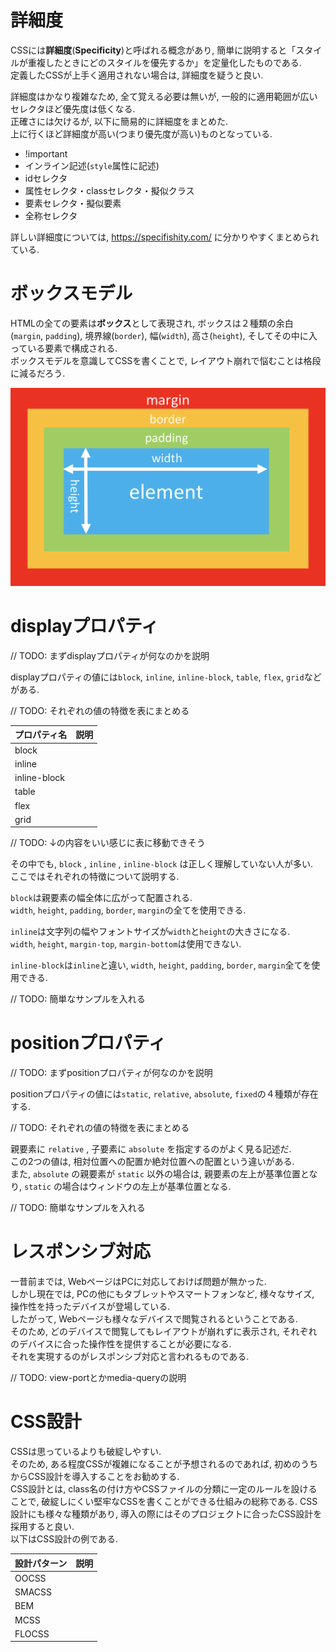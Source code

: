 # 詳細度
CSSには**詳細度**(**Specificity**)と呼ばれる概念があり, 簡単に説明すると「スタイルが重複したときにどのスタイルを優先するか」を定量化したものである.  
定義したCSSが上手く適用されない場合は, 詳細度を疑うと良い.

詳細度はかなり複雑なため, 全て覚える必要は無いが, 一般的に適用範囲が広いセレクタほど優先度は低くなる.  
正確さには欠けるが, 以下に簡易的に詳細度をまとめた.  
上に行くほど詳細度が高い(つまり優先度が高い)ものとなっている.

- !important
- インライン記述(`style`属性に記述)
- idセレクタ
- 属性セレクタ・classセレクタ・擬似クラス
- 要素セレクタ・擬似要素
- 全称セレクタ

詳しい詳細度については, https://specifishity.com/ に分かりやすくまとめられている.

# ボックスモデル
HTMLの全ての要素は**ボックス**として表現され, ボックスは２種類の余白(`margin`, `padding`), 境界線(`border`), 幅(`width`), 高さ(`height`), そしてその中に入っている要素で構成される.  
ボックスモデルを意識してCSSを書くことで, レイアウト崩れで悩むことは格段に減るだろう.

<img src="../img/05_beginners_trap/001.png" width="600">

# displayプロパティ

// TODO: まずdisplayプロパティが何なのかを説明

displayプロパティの値には`block`, `inline`, `inline-block`, `table`, `flex`, `grid`などがある.  

// TODO: それぞれの値の特徴を表にまとめる

|プロパティ名|説明|
|:--|:--|
|block||
|inline||
|inline-block||
|table||
|flex||
|grid||

// TODO: ↓の内容をいい感じに表に移動できそう

その中でも, `block` , `inline` , `inline-block` は正しく理解していない人が多い.  
ここではそれぞれの特徴について説明する.

`block`は親要素の幅全体に広がって配置される.  
`width`, `height`, `padding`, `border`, `margin`の全てを使用できる.

`inline`は文字列の幅やフォントサイズが`width`と`height`の大きさになる.  
`width`, `height`, `margin-top`, `margin-bottom`は使用できない.

`inline-block`は`inline`と違い, `width`, `height`, `padding`, `border`, `margin`全てを使用できる.

// TODO: 簡単なサンプルを入れる

# positionプロパティ

// TODO: まずpositionプロパティが何なのかを説明

positionプロパティの値には`static`, `relative`, `absolute`, `fixed`の４種類が存在する.  

// TODO: それぞれの値の特徴を表にまとめる

親要素に `relative` , 子要素に `absolute` を指定するのがよく見る記述だ.  
この2つの値は, 相対位置への配置か絶対位置への配置という違いがある.  
また, `absolute` の親要素が `static` 以外の場合は, 親要素の左上が基準位置となり, `static` の場合はウィンドウの左上が基準位置となる.

// TODO: 簡単なサンプルを入れる

# レスポンシブ対応
一昔前までは, WebページはPCに対応しておけば問題が無かった.  
しかし現在では, PCの他にもタブレットやスマートフォンなど, 様々なサイズ, 操作性を持ったデバイスが登場している.  
したがって, Webページも様々なデバイスで閲覧されるということである.  
そのため, どのデバイスで閲覧してもレイアウトが崩れずに表示され, それぞれのデバイスに合った操作性を提供することが必要になる.  
それを実現するのがレスポンシブ対応と言われるものである.  

// TODO: view-portとかmedia-queryの説明

# CSS設計
CSSは思っているよりも破綻しやすい.  
そのため, ある程度CSSが複雑になることが予想されるのであれば, 初めのうちからCSS設計を導入することをお勧めする.  
CSS設計とは, class名の付け方やCSSファイルの分類に一定のルールを設けることで, 破綻しにくい堅牢なCSSを書くことができる仕組みの総称である.
CSS設計にも様々な種類があり, 導入の際にはそのプロジェクトに合ったCSS設計を採用すると良い.  
以下はCSS設計の例である.

|設計パターン|説明|
|:--|:--|
|OOCSS||
|SMACSS||
|BEM||
|MCSS||
|FLOCSS||
